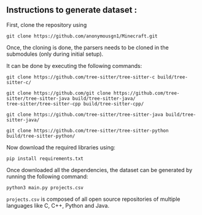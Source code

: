 ## Instructions to generate dataset :

First, clone the repository using
```
git clone https://github.com/anonymousgn1/Minecraft.git
```

Once, the cloning is done, the parsers needs to be cloned in the submodules (only during initial setup).

It can be done by executing the following commands:
```
git clone https://github.com/tree-sitter/tree-sitter-c build/tree-sitter-c/

git clone https://github.com/git clone https://github.com/tree-sitter/tree-sitter-java build/tree-sitter-java/
tree-sitter/tree-sitter-cpp build/tree-sitter-cpp/

git clone https://github.com/tree-sitter/tree-sitter-java build/tree-sitter-java/

git clone https://github.com/tree-sitter/tree-sitter-python build/tree-sitter-python/
```

Now download the required libraries using:
```
pip install requirements.txt
```

Once downloaded all the dependencies, the dataset can be generated by running the following command:

```
python3 main.py projects.csv
```

```projects.csv``` is composed of all open source repositories of multiple languages like C, C++, Python and Java.

